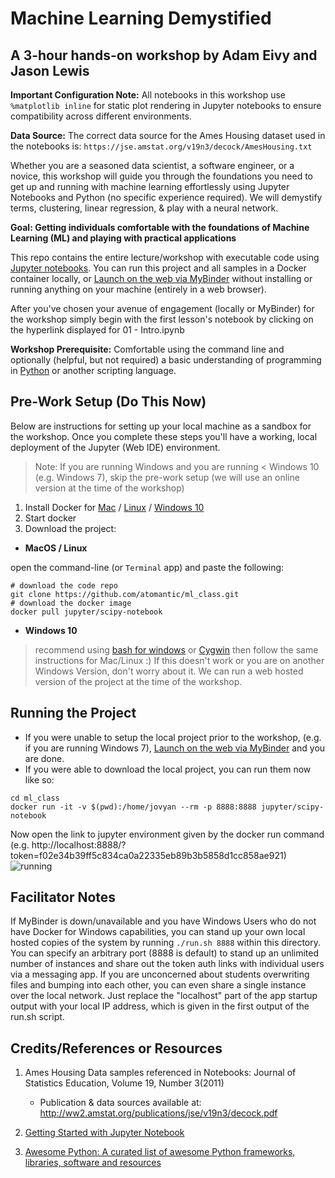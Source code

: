 # Machine Learning Demystified
## A 3-hour hands-on workshop by Adam Eivy and Jason Lewis

**Important Configuration Note:** All notebooks in this workshop use `%matplotlib inline` for static plot rendering in Jupyter notebooks to ensure compatibility across different environments.

**Data Source:** The correct data source for the Ames Housing dataset used in the notebooks is: `https://jse.amstat.org/v19n3/decock/AmesHousing.txt`

Whether you are a seasoned data scientist, a software engineer, or a novice, this workshop will guide you through the foundations you need to get up and running with machine learning effortlessly using Jupyter Notebooks and Python (no specific experience required). We will demystify terms, clustering, linear regression, & play with a neural network.

**Goal: Getting individuals comfortable with the foundations of Machine Learning (ML) and playing with practical applications**

This repo contains the entire lecture/workshop with executable code using [Jupyter notebooks](https://jupyter.org/). You can run this project and all samples in a Docker container locally, or [Launch on the web via MyBinder](https://mybinder.org/v2/gh/atomantic/ml_class/master) without installing or running anything on your machine (entirely in a web browser).

After you've chosen your avenue of engagement (locally or MyBinder) for the workshop simply begin with the first lesson's notebook by clicking on the hyperlink displayed for 01 - Intro.ipynb

**Workshop Prerequisite:** Comfortable using the command line and optionally (helpful, but not required) a basic understanding of programming in [Python](https://www.python.org/) or another scripting language.

## Pre-Work Setup (Do This Now)

Below are instructions for setting up your local machine as a sandbox for the workshop. Once you complete these steps you'll have a working, local deployment of the Jupyter (Web IDE) environment.

> Note: If you are running Windows and you are running < Windows 10 (e.g. Windows 7), skip the pre-work setup (we will use an online version at the time of the workshop)

1. Install Docker for [Mac](https://www.docker.com/docker-mac) / [Linux](https://docs.docker.com/install/) / [Windows 10](https://docs.docker.com/docker-for-windows/install/#download-docker-for-windows)
2. Start docker
3. Download the project:

- **MacOS / Linux**

open the command-line (or `Terminal` app) and paste the following:
```shell
# download the code repo
git clone https://github.com/atomantic/ml_class.git
# download the docker image
docker pull jupyter/scipy-notebook
```

- **Windows 10**
> recommend using [bash for windows](https://docs.microsoft.com/en-us/windows/wsl/install-win10) or [Cygwin](https://www.cygwin.com/) then follow the same instructions for Mac/Linux :)
If this doesn't work or you are on another Windows Version, don't worry about it. We can run a web hosted version of the project at the time of the workshop.

## Running the Project

- If you were unable to setup the local project prior to the workshop, (e.g. if you are running Windows 7), [Launch on the web via MyBinder](https://mybinder.org/v2/gh/atomantic/ml_class/master) and you are done.
- If you were able to download the local project, you can run them now like so:
```
cd ml_class
docker run -it -v $(pwd):/home/jovyan --rm -p 8888:8888 jupyter/scipy-notebook
```
Now open the link to jupyter environment given by the docker run command (e.g. http://localhost:8888/?token=f02e34b39ff5c834ca0a22335eb89b3b5858d1cc858ae921) ![running](images/run.png)

## Facilitator Notes
If MyBinder is down/unavailable and you have Windows Users who do not have Docker for Windows capabilities, you can stand up your own local hosted copies of the system by running `./run.sh 8888` within this directory. You can specify an arbitrary port (8888 is default) to stand up an unlimited number of instances and share out the token auth links with individual users via a messaging app. If you are unconcerned about students overwriting files and bumping into each other, you can even share a single instance over the local network. Just replace the "localhost" part of the app startup output with your local IP address, which is given in the first output of the run.sh script.

## Credits/References or Resources
1. Ames Housing Data samples referenced in Notebooks: Journal of Statistics Education, Volume 19, Number 3(2011)
    - Publication & data sources available at: http://ww2.amstat.org/publications/jse/v19n3/decock.pdf

2. [Getting Started with Jupyter Notebook](https://www.packtpub.com/books/content/getting-started-jupyter-notebook-part-1)

3. [Awesome Python: A curated list of awesome Python frameworks, libraries, software and resources](https://github.com/vinta/awesome-python)
